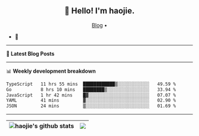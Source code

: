 <h2 align="center">👋 Hello! I'm haojie.</h2>
<p align="center">
  <a href="https://aoyouer.com">Blog</a> •
</p>


- 🔭 


-------

**📝 Latest Blog Posts**


-------

📊 **Weekly development breakdown**
<!--START_SECTION:waka-->

```txt
TypeScript   11 hrs 55 mins  ████████████▒░░░░░░░░░░░░   49.59 %
Go           8 hrs 10 mins   ████████▒░░░░░░░░░░░░░░░░   33.94 %
JavaScript   1 hr 42 mins    █▓░░░░░░░░░░░░░░░░░░░░░░░   07.07 %
YAML         41 mins         ▓░░░░░░░░░░░░░░░░░░░░░░░░   02.90 %
JSON         24 mins         ▒░░░░░░░░░░░░░░░░░░░░░░░░   01.69 %
```

<!--END_SECTION:waka-->

-------



| <img align="center" src="https://github-readme-stats.vercel.app/api?username=haojie06&show_icons=true&theme=graywhite&show_icons=true&count_private=true&include_all_commits=true&hide_border=true" alt="haojie's github stats" /> | <img align="center" src="https://github-readme-stats.vercel.app/api/top-langs/?username=haojie06&layout=compact&theme=graywhite&hide_border=true&hide=css,html" /> |
| ------------- | ------------- |


